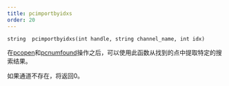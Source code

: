```yaml
---
title: pcimportbyidxs
order: 20
---
```

`string  pcimportbyidxs(int handle, string channel_name, int idx)`

在[pcopen](/zh-cn/houdini-vex/point-clouds-and-3d-images/pcopen "返回点云文件的句柄")和[pcnumfound](/zh-cn/houdini-vex/point-clouds-and-3d-images/pcnumfound "该节点返回pcopen找到的点数")操作之后，可以使用此函数从找到的点中提取特定的搜索结果。

如果通道不存在，将返回0。
